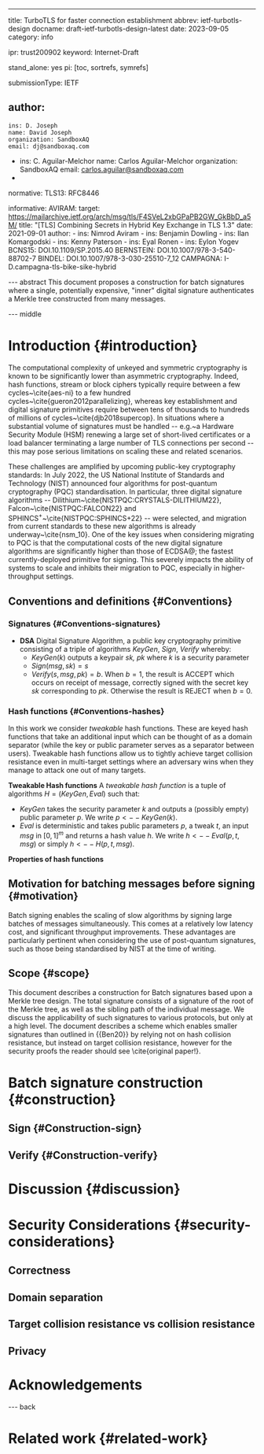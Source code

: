---
title: TurboTLS for faster connection establishment
abbrev: ietf-turbotls-design
docname: draft-ietf-turbotls-design-latest
date: 2023-09-05
category: info

ipr: trust200902
keyword: Internet-Draft

stand_alone: yes
pi: [toc, sortrefs, symrefs]

submissionType: IETF

author:
  -
    ins: D. Joseph
    name: David Joseph
    organization: SandboxAQ 
    email: dj@sandboxaq.com
  -
    ins: C. Aguilar-Melchor
    name: Carlos Aguilar-Melchor
    organization: SandboxAQ
    email: carlos.aguilar@sandboxaq.com
  -

normative:
  TLS13: RFC8446

informative:
  AVIRAM:
    target: https://mailarchive.ietf.org/arch/msg/tls/F4SVeL2xbGPaPB2GW_GkBbD_a5M/
    title: "[TLS] Combining Secrets in Hybrid Key Exchange in TLS 1.3"
    date: 2021-09-01
    author:
      -
        ins: Nimrod Aviram
      -
        ins: Benjamin Dowling
      -
        ins: Ilan Komargodski
      -
        ins: Kenny Paterson
      -
        ins: Eyal Ronen
      -
        ins: Eylon Yogev
  BCNS15: DOI.10.1109/SP.2015.40
  BERNSTEIN: DOI.10.1007/978-3-540-88702-7
  BINDEL: DOI.10.1007/978-3-030-25510-7_12
  CAMPAGNA: I-D.campagna-tls-bike-sike-hybrid
  
--- abstract
This document proposes a construction for batch signatures where a single, potentially expensive, "inner" digital signature authenticates a Merkle tree constructed from many messages.

--- middle

# Introduction {#introduction}

The computational complexity of unkeyed and symmetric cryptography is known to be significantly lower than asymmetric cryptography. Indeed, hash functions, stream or block ciphers typically require between a few cycles~\cite{aes-ni} to a few hundred cycles~\cite{gueron2012parallelizing}, whereas key establishment and digital signature primitives require between tens of thousands to hundreds of millions of cycles~\cite{djb2018supercop}. In situations where a substantial volume of signatures must be handled -- e.g.~a Hardware Security Module (HSM) renewing a large set of short-lived certificates or a load balancer terminating a large number of TLS connections per second -- this may pose serious limitations on scaling these and related scenarios.

These challenges are amplified by upcoming public-key cryptography standards: In July 2022, the US National Institute of Standards and Technology (NIST) announced four algorithms for post-quantum cryptography (PQC) standardisation. In particular, three digital signature algorithms -- Dilithium~\cite{NISTPQC:CRYSTALS-DILITHIUM22}, Falcon~\cite{NISTPQC:FALCON22} and SPHINCS$^+$~\cite{NISTPQC:SPHINCS+22} -- were selected, and migration from current standards to these new algorithms is already underway~\cite{nsm_10}. One of the key issues when considering migrating to PQC is that the computational costs of the new digital signature algorithms are significantly higher than those of ECDSA\@; the fastest currently-deployed primitive for signing. This severely impacts the ability of systems to scale and inhibits their migration to PQC, especially in higher-throughput settings.



## Conventions and definitions {#Conventions}

### Signatures {#Conventions-signatures}

- **DSA** Digital Signature Algorithm, a public key cryptography primitive consisting of a triple of algorithms _KeyGen_, _Sign_, _Verify_ whereby:
  - $KeyGen(k)$ outputs a keypair _sk, pk_ where _k_ is a security parameter
  - $Sign(msg, sk) = s$
  - $Verify(s, msg, pk) = b$. When $b=1$, the result is ACCEPT which occurs on receipt of message, correctly signed with the secret key $sk$ corresponding to $pk$. Otherwise the result is REJECT when $b=0$.

 ### Hash functions {#Conventions-hashes}
 
 In this work we consider _tweakable_ hash functions. These are keyed hash functions that take an additional input which can be thought of as a domain separator (while the key or public parameter serves as a separator between users). Tweakable hash functions allow us to tightly achieve target collision resistance even in multi-target settings where an adversary wins when they manage to attack one out of many targets.

 **Tweakable Hash functions** A _tweakable hash function_ is a tuple of algorithms $H=(KeyGen, Eval)$ such that:
 - $KeyGen$ takes the security parameter $k$ and outputs a (possibly empty) public parameter $p$. We write $p <-- KeyGen(k)$.
 - $Eval$ is deterministic and takes public parameters $p$, a tweak $t$, an input $msg$ in $[0,1]^m$ and returns a hash value $h$. We write $h <-- Eval(p,t,msg)$ or simply $h <-- H(p,t,msg)$.

 **Properties of hash functions**

## Motivation for batching messages before signing {#motivation}

Batch signing enables the scaling of slow algorithms by signing large batches of messages simultaneously. This comes at a relatively low latency cost, and significant throughput improvements. These advantages are particularly pertinent when considering the use of post-quantum signatures, such as those being standardised by NIST at the time of writing.


## Scope {#scope}

This document describes a construction for Batch signatures based upon a Merkle tree design. The total signature consists of a signature of the root of the Merkle tree, as well as the sibling path of the individual message. We discuss the applicability of such signatures to various protocols, but only at a high level. The document describes a scheme which enables smaller signatures than outlined in {{Ben20}} by relying not on hash collision resistance, but instead on target collision resistance, however for the security proofs the reader should see \cite{original paper!}.

# Batch signature construction {#construction}           



## Sign {#Construction-sign}

## Verify {#Construction-verify}


# Discussion {#discussion}

<!-- Hybrid?  Can just do any other hybrid construction scheme, have BSign just call that internally as S.Sign, and S.Verify. We should consider the separability concerns etc though. -->
<!-- How are tree id's generated in a cross-instantiation-secure way? Are we worried about collisions? λ only ranges up to 256. -->
<!-- Maybe domain separate the tree hash function H with a label prefix before the rest -->
<!-- How does this differ from Merkle Tree Certificates? 'It has a merkle tree in it' -->



# Security Considerations {#security-considerations}

## Correctness

## Domain separation

## Target collision resistance vs collision resistance

## Privacy

# Acknowledgements



--- back

# Related work {#related-work}


